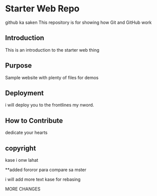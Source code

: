 # Starter Web Repo

github ka saken
This repository is for showing how Git and GitHub work

## Introduction

This is an introduction to the starter web thing
## Purpose

Sample website with plenty of files for demos

## Deployment

i will deploy you to the frontlines my nword.

## How to Contribute

dedicate your hearts

## copyright

kase i onw lahat

**added fororor para compare sa mster

i will add more text kase for rebasing

MORE CHANGES
